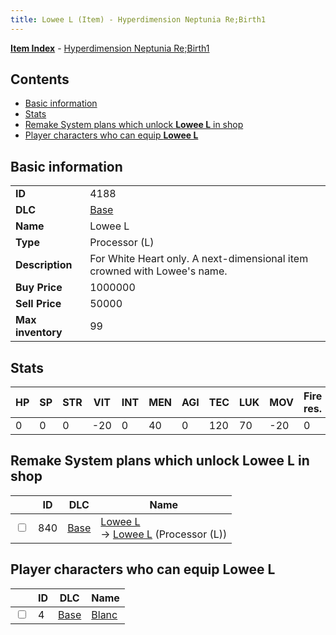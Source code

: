 ```yaml
---
title: Lowee L (Item) - Hyperdimension Neptunia Re;Birth1
---
```


[**Item Index**](/neptunia/rb1/item/index.html) - [Hyperdimension Neptunia Re;Birth1](/neptunia/rb1)

## Contents

- [Basic information](#basic-information)
- [Stats](#stats)
- [Remake System plans which unlock **Lowee L** in shop](#remake-system-plans-which-unlock-lowee-l-in-shop)
- [Player characters who can equip **Lowee L**](#player-characters-who-can-equip-lowee-l)

## Basic information

|   |   |
| -- | -- |
| **ID** | 4188 |
| **DLC** | [Base](/neptunia/rb1/dlc/1-base.html) |
| **Name** | Lowee L |
| **Type** | Processor (L) |
| **Description** | For White Heart only. A next-dimensional item crowned with Lowee's name. |
| **Buy Price** | 1000000 |
| **Sell Price** | 50000 |
| **Max inventory** | 99 |


## Stats

| HP | SP | STR | VIT | INT | MEN | AGI | TEC | LUK | MOV | Fire res. | Ice res. | Wind res. | Lightning res. |
| -- | -- | --- | --- | --- | --- | --- | --- | --- | --- | --------- | -------- | --------- | -------------- |
| 0 | 0 | 0 | -20 | 0 | 40 | 0 | 120 | 70 | -20 | 0 | 10 | 0 | 0 |


## Remake System plans which unlock **Lowee L** in shop

|    | ID | DLC | Name |
| -- | -- | --- | ---- |
| <input type="checkbox" id="rb1-remake-1-840" class="trackbox" /> | 840 | [Base](/neptunia/rb1/dlc/1-base.html) | [Lowee L](/neptunia/rb1/remake/1-840-lowee-l.html)<br /> → [Lowee L](/neptunia/rb1/item/1-4188-lowee-l.html) (Processor (L)) |


## Player characters who can equip **Lowee L**

|    | ID | DLC | Name |
| -- | -- | --- | ---- |
| <input type="checkbox" id="rb1-player-1-4" class="trackbox" /> | 4 | [Base](/neptunia/rb1/dlc/1-base.html) | [Blanc](/neptunia/rb1/player/1-4-blanc.html) |
